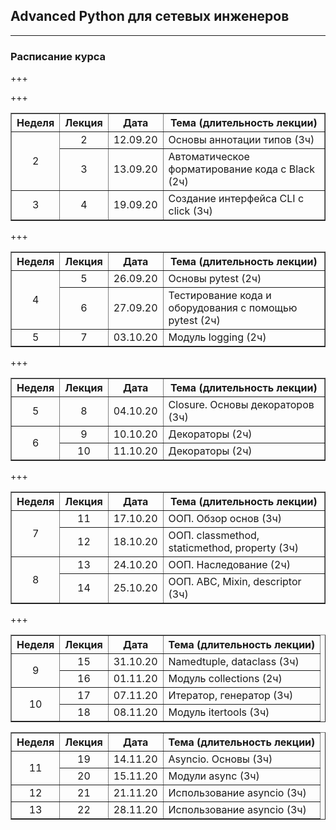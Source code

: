 ## Advanced Python для сетевых инженеров

---

### Расписание курса

+++

<table border="1" cellpadding="4" cellspacing="0">
 <tr>
    <th align="center">Неделя</th>
    <th align="center">Лекция</th>
    <th align="center">Дата</th>
    <th align="center">Тема (длительность лекции)</th>
 </tr>
 <tr>
    <td rowspan="2" align="center">2</td>
    <td align="center">2</td>
    <td align="center">12.09.20</td>
    <td>Основы аннотации типов (3ч)</td>
 </tr>
 <tr>
    <td align="center">3</td>
    <td align="center">13.09.20</td>
    <td>Автоматическое форматирование кода с Black (2ч)</td>
 </tr>
 <tr>
    <td align="center">3</td>
    <td align="center">4</td>
    <td align="center">19.09.20</td>
    <td>Создание интерфейса CLI с click (3ч)</td>
 </tr>


+++

<table border="1" cellpadding="4" cellspacing="0">
 <tr>
    <th align="center">Неделя</th>
    <th align="center">Лекция</th>
    <th align="center">Дата</th>
    <th align="center">Тема (длительность лекции)</th>
 </tr>
 <tr>
    <td rowspan="2" align="center">4</td>
    <td align="center">5</td>
    <td align="center">26.09.20</td>
    <td>Основы pytest (2ч)</td>
 </tr>
  <tr>
    <td align="center">6</td>
    <td align="center">27.09.20</td>
    <td>Тестирование кода и оборудования с помощью pytest (2ч)</td>
 </tr>
 <tr>
    <td align="center">5</td>
    <td align="center">7</td>
    <td align="center">03.10.20</td>
    <td>Модуль logging (2ч)</td>
 </tr>
 
+++

<table border="1" cellpadding="4" cellspacing="0">
 <tr>
    <th align="center">Неделя</th>
    <th align="center">Лекция</th>
    <th align="center">Дата</th>
    <th align="center">Тема (длительность лекции)</th>
 </tr>
 <tr>
    <td align="center">5</td>
    <td align="center">8</td>
    <td align="center">04.10.20</td>
    <td>Closure. Основы декораторов (3ч)</td>
 </tr>
 <tr>
    <td rowspan="2" align="center">6</td>
    <td align="center">9</td>
    <td align="center">10.10.20</td>
    <td>Декораторы (2ч)</td>
 </tr>
 <tr>
    <td align="center">10</td>
    <td align="center">11.10.20</td>
    <td>Декораторы (2ч)</td>
 </tr>
 
+++

<table border="1" cellpadding="4" cellspacing="0">
 <tr>
    <th align="center">Неделя</th>
    <th align="center">Лекция</th>
    <th align="center">Дата</th>
    <th align="center">Тема (длительность лекции)</th>
 </tr>
 <tr>
    <td rowspan="2" align="center">7</td>
    <td align="center">11</td>
    <td align="center">17.10.20</td>
    <td>ООП. Обзор основ (3ч)</td>
 </tr>
 <tr>
    <td align="center">12</td>
    <td align="center">18.10.20</td>
    <td>ООП. classmethod, staticmethod, property (3ч)</td>
 </tr>
 <tr>
    <td rowspan="2" align="center">8</td>
    <td align="center">13</td>
    <td align="center">24.10.20</td>
    <td>ООП. Наследование (2ч)</td>
 </tr>
 <tr>
    <td align="center">14</td>
    <td align="center">25.10.20</td>
    <td>ООП. ABC, Mixin, descriptor (3ч)</td>
 </tr>

+++

<table border="1" cellpadding="4" cellspacing="0">
 <tr>
    <th align="center">Неделя</th>
    <th align="center">Лекция</th>
    <th align="center">Дата</th>
    <th align="center">Тема (длительность лекции)</th>
 </tr>
 <tr>
    <td rowspan="2" align="center">9</td>
    <td align="center">15</td>
    <td align="center">31.10.20</td>
    <td>Namedtuple, dataclass (3ч)</td>
 </tr>
 <tr>
    <td align="center">16</td>
    <td align="center">01.11.20</td>
    <td>Модуль collections (2ч)</td>
 </tr>
 <tr>
    <td rowspan="2" align="center">10</td>
    <td align="center">17</td>
    <td align="center">07.11.20</td>
    <td>Итератор, генератор (3ч)</td>
 </tr>
 <tr>
    <td align="center">18</td>
    <td align="center">08.11.20</td>
    <td>Модуль itertools (3ч)</td>
 </tr>

+++

<table border="1" cellpadding="4" cellspacing="0">
 <tr>
    <th align="center">Неделя</th>
    <th align="center">Лекция</th>
    <th align="center">Дата</th>
    <th align="center">Тема (длительность лекции)</th>
 </tr>
 <tr>
    <td rowspan="2" align="center">11</td>
    <td align="center">19</td>
    <td align="center">14.11.20</td>
    <td>Asyncio. Основы (3ч)</td>
 </tr>
 <tr>
    <td align="center">20</td>
    <td align="center">15.11.20</td>
    <td>Модули async (3ч)</td>
 </tr>
 <tr>
    <td align="center">12</td>
    <td align="center">21</td>
    <td align="center">21.11.20</td>
    <td>Использование asyncio (3ч)</td>
 </tr>
 <tr>
    <td align="center">13</td>
    <td align="center">22</td>
    <td align="center">28.11.20</td>
    <td>Использование asyncio (3ч)</td>
 </tr>

